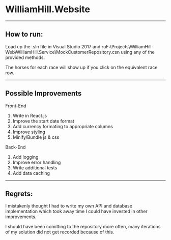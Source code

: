 # WilliamHill.Website

-----------------------
How to run:
-----------------------

Load up the .sln file in Visual Studio 2017 and ruF:\Projects\WilliamHill-Web\WilliamHill.Service\MockCustomerRepository.csn using any of the provided methods.

The horses for each race will show up if you click on the equivalent race row.

-----------------------
Possible Improvements
-----------------------

Front-End

1) Write in React.js
2) Improve the start date format
3) Add currency formating to appropriate columns
4) Improve styling
5) Minify/Bundle js & css

Back-End

1) Add logging
2) Improve error handling
3) Write additional tests
4) Add data caching

-----------------------
Regrets:
-----------------------

I mistakenly thought I had to write my own API and database implementation which took away time I could have invested in other improvements.

I should have been comitting to the repository more often, many iterations of my solution did not get recorded because of this.